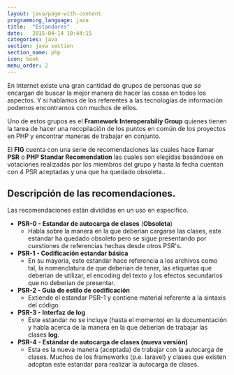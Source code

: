 ```yaml
---
layout: java/page-with-content
programming_language: java
title:  "Estandares"
date:   2015-04-14 10:44:15
categories: java
section: java section
section_name: php
icon: book
menu_order: 2
---
```


En Internet existe una gran cantidad de grupos de personas que se encargan de
buscar la mejor manera de hacer las cosas en todos los aspectos. Y si hablamos
de los referentes a las tecnologías de información podemos encontrarnos con
muchos de ellos.

Uno de estos grupos es el **Framework Interoperabiliy Group** quienes tienen la
tarea de hacer una recopilación de los puntos en común de los proyectos en PHP y
encontrar maneras de trabajar en conjunto.

El __FIG__ cuenta con una serie de recomendaciones las cuales hace llamar
**PSR** o **PHP Standar Recomendation** las cuales son elegidas basándose en
votaciones realizadas por los miembros del grupo y hasta la fecha cuentan con 4
PSR aceptadas y una que ha quedado obsoleta..

Descripción de las recomendaciones.
---------------------------

Las recomendaciones están divididas en un uso en especifico.

- **PSR-0 - Estandar de autocarga de clases** (__Obsoleta__)
    - Habla sobre la manera en la que deberian cargarse las clases, este estandar
    ha quedado obsoleto pero se sigue presentando por cuestiones de referencias
    hechas desde otros PSR's.
- **PSR-1 - Codificación estandar básica**
    - En su mayoria, este estandar hace referencia a los archivos como tal, la
    nomenclatura de que deberian de tener, las etiquetas que deberian de utilizar,
    el encoding del texto y los efectos secundarios que no deberian de presentar.
- **PSR-2 - Guía de estilo de codificación**
    - Extiende el estandar PSR-1 y contiene material referente a la sintaxis del
    código.
- **PSR-3 - Interfaz de log**
    - Este estandar no se incluye (hasta el momento) en la documentación y habla
    acerca de la manera en la que deberian de trabajar las clases __log__.
- **PSR-4 - Estándar de autocarga de clases (nueva versión)**
    - Esta es la nueva manera (aceptada) de trabajar con la autocarga de clases.
    Muchos de los frameworks (p.e. laravel) y clases que existen adoptan este
    estandar para realizar la autocarga de clases.
